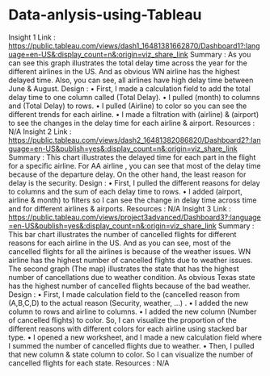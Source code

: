 # Data-anlysis-using-Tableau
Insight 1
Link : https://public.tableau.com/views/dash1_16481381662870/Dashboard1?:language=en-US&:display_count=n&:origin=viz_share_link
Summary : As you can see this graph illustrates the total delay time across the year for the different airlines in the US. And as obvious WN airline has the highest delayed time. Also, you can see, all airlines have high delay time between June & August.
Design :
• First, I made a calculation field to add the total delay time to one column called (Total Delay).
• I pulled (month) to columns and (Total Delay) to rows.
• I pulled (Airline) to color so you can see the different trends for each airline.
• I made a filtration with (airline) & (airport) to see the changes in the delay time for each airline & airport.
Resources : N/A
Insight 2
Link : https://public.tableau.com/views/dash2_16481382086820/Dashboard2?:language=en-US&publish=yes&:display_count=n&:origin=viz_share_link
Summary : This chart illustrates the delayed time for each part in the flight for a specific airline. For AA airline , you can see that most of the delay time because of the departure delay. On the other hand, the least reason for delay is the security.
Design :
• First, I pulled the different reasons for delay to columns and the sum of each delay time to rows.
• I added (airport, airline & month) to filters so I can see the change in delay time across time and for different airlines & airports.
Resources : N/A
Insight 3
Link : https://public.tableau.com/views/project3advanced/Dashboard3?:language=en-US&publish=yes&:display_count=n&:origin=viz_share_link
Summary : This bar chart illustrates the number of cancelled flights for different reasons for each airline in the US. And as you can see, most of the cancelled flights for all the airlines is because of the weather issues. WN airline has the highest number of cancelled flights due to weather issues.
The second graph (The map) illustrates the state that has the highest number of cancellations due to weather condition. As obvious Texas state has the highest number of cancelled flights because of the bad weather.
Design :
• First, I made calculation field to the (cancelled reason from (A,B,C,D) to the actual reason (Security, weather, …) .
• I added the new column to rows and airline to columns.
• I added the new column (Number of cancelled flights) to color. So, I can visualize the proportion of the different reasons with different colors for each airline using stacked bar type.
• I opened a new worksheet, and I made a new calculation field where I summed the number of cancelled flights due to weather.
• Then, I pulled that new column & state column to color. So I can visualize the number of cancelled flights for each state.
Resources : N/A
